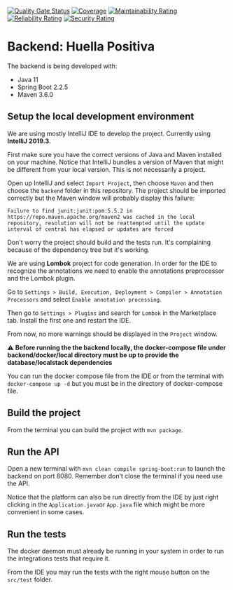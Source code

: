 [![Quality Gate Status](https://sonarcloud.io/api/project_badges/measure?project=ayudadigital_huelladigital&metric=alert_status)](https://sonarcloud.io/dashboard?id=ayudadigital_huelladigital)
[![Coverage](https://sonarcloud.io/api/project_badges/measure?project=ayudadigital_huelladigital&metric=coverage)](https://sonarcloud.io/dashboard?id=ayudadigital_huelladigital)
[![Maintainability Rating](https://sonarcloud.io/api/project_badges/measure?project=ayudadigital_huelladigital&metric=sqale_rating)](https://sonarcloud.io/dashboard?id=ayudadigital_huelladigital)
[![Reliability Rating](https://sonarcloud.io/api/project_badges/measure?project=ayudadigital_huelladigital&metric=reliability_rating)](https://sonarcloud.io/dashboard?id=ayudadigital_huelladigital)
[![Security Rating](https://sonarcloud.io/api/project_badges/measure?project=ayudadigital_huelladigital&metric=security_rating)](https://sonarcloud.io/dashboard?id=ayudadigital_huelladigital)

# Backend: Huella Positiva

The backend is being developed with:

* Java 11
* Spring Boot 2.2.5
* Maven 3.6.0

## Setup the local development environment

We are using mostly IntelliJ IDE to develop the project. Currently using
**IntelliJ 2019.3.**

First make sure you have the correct versions of Java and Maven installed on your machine. Notice that IntelliJ bundles a version of Maven that might be different from your local version. This is not necessarily a project.

Open up IntelliJ and select `Import Project`, then choose `Maven` and then
choose the `backend` folder in this repository. The project should be imported correctly but the Maven window will probably display this failure:

    Failure to find junit:junit:pom:5.5.2 in https://repo.maven.apache.org/maven2 was cached in the local repository, resolution will not be reattempted until the update interval of central has elapsed or updates are forced

Don't worry the project should build and the tests run. It's complaining because of the dependency tree but it's working.

We are using **Lombok** project for code generation. In order for the IDE to recognize the annotations we need to enable the annotations preprocessor and the Lombok plugin.

Go to `Settings > Build, Execution, Deployment > Compiler > Annotation Processors` and select `Enable annotation processing`.

Then go to `Settings > Plugins` and search for `Lombok` in the Marketplace tab. Install the first one and restart the IDE.

From now, no more warnings should be displayed in the `Project` window.

⚠️ **Before running the the backend locally, the docker-compose file under backend/docker/local directory must be up to provide the database/localstack dependencies** 

You can run the docker compose file from the IDE or from the terminal with `docker-compose up -d` but you must be in the directory of docker-compose file.

## Build the project

From the terminal you can build the project with `mvn package`.

## Run the API

Open a new terminal with `mvn clean compile spring-boot:run` to launch the backend on port 8080. Remember don't close the terminal if you need use the API.

Notice that the platform can also be run directly from the IDE by just right clicking in the `Application.java`or `App.java` file which might be more convenient in some cases.

## Run the tests

The docker daemon must already be running in your system in order to run the integrations tests that require it.

From the IDE you may run the tests with the right mouse button on the `src/test` folder.
